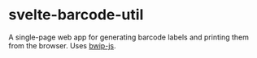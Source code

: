 # svelte-barcode-util

A single-page web app for generating barcode labels and printing them from the browser. Uses [bwip-js](https://github.com/metafloor/bwip-js).
